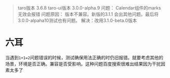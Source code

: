 > taro版本 3.6.8
> taro-ui版本 3.0.0-alpha.9
> 问题： Calendar组件的marks无效会报错
> 问题原因： 版本不兼容。新版的3.1.1 会出其他问题。最后将3.0.0-alpaha10测试也有问题。
> 解决：改用3.1.0-beta.0版本

# 六耳
当遇到`1+1=2`问题错误的时候，测试确保用法正确的时仍旧报错。就要考虑其他的场景，环境是否正确。兼容是否受影响。这种问题百度搜索很难出结果因为干扰因素太多了